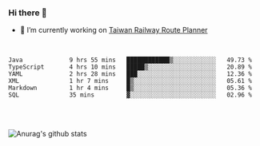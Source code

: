 ### Hi there 👋

- 🔭 I’m currently working on [Taiwan Railway Route Planner](https://github.com/Taiwan-Railway-Route-Planner)

<br/>

<!--START_SECTION:waka-->

```text
Java             9 hrs 55 mins   ████████████▒░░░░░░░░░░░░   49.73 %
TypeScript       4 hrs 10 mins   █████▒░░░░░░░░░░░░░░░░░░░   20.89 %
YAML             2 hrs 28 mins   ███░░░░░░░░░░░░░░░░░░░░░░   12.36 %
XML              1 hr 7 mins     █▒░░░░░░░░░░░░░░░░░░░░░░░   05.61 %
Markdown         1 hr 4 mins     █▒░░░░░░░░░░░░░░░░░░░░░░░   05.36 %
SQL              35 mins         ▓░░░░░░░░░░░░░░░░░░░░░░░░   02.96 %
```

<!--END_SECTION:waka-->

<br/>
<br/>

![Anurag's github stats](https://github-readme-stats.vercel.app/api?username=DepickereSven&show_icons=true&theme=tokyonight)



<!--
**DepickereSven/DepickereSven** is a ✨ _special_ ✨ repository because its `README.md` (this file) appears on your GitHub profile.

Here are some ideas to get you started:

- 🔭 I’m currently working on ...
- 🌱 I’m currently learning ...
- 👯 I’m looking to collaborate on ...
- 🤔 I’m looking for help with ...
- 💬 Ask me about ...
- 📫 How to reach me: ...
- 😄 Pronouns: ...
- ⚡ Fun fact: ...
-->
